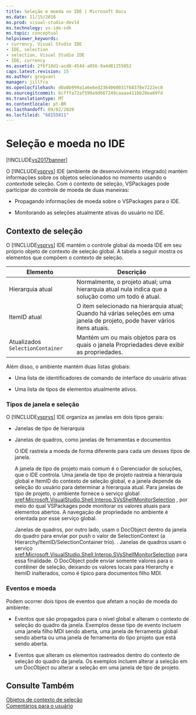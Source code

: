 ```yaml
---
title: Seleção e moeda no IDE | Microsoft Docs
ms.date: 11/15/2016
ms.prod: visual-studio-dev14
ms.technology: vs-ide-sdk
ms.topic: conceptual
helpviewer_keywords:
- currency, Visual Studio IDE
- IDE, selection
- selection, Visual Studio IDE
- IDE, currency
ms.assetid: 2f6f18d1-acd8-454d-a856-9a4d81155052
caps.latest.revision: 15
ms.author: gregvanl
manager: jillfra
ms.openlocfilehash: d0a0b999a1a6e6ed2364060031f68378e7222ec0
ms.sourcegitcommit: 6cfffa72af599a9d667249caaaa411bb28ea69fd
ms.translationtype: MT
ms.contentlocale: pt-BR
ms.lasthandoff: 09/02/2020
ms.locfileid: "68155811"
---
```

# <a name="selection-and-currency-in-the-ide"></a>Seleção e moeda no IDE
[!INCLUDE[vs2017banner](../../includes/vs2017banner.md)]

O [!INCLUDE[vsprvs](../../includes/vsprvs-md.md)] IDE (ambiente de desenvolvimento integrado) mantém informações sobre os objetos selecionados no momento usando o *contexto*de seleção. Com o contexto de seleção, VSPackages pode participar do controle de moeda de duas maneiras:  
  
- Propagando informações de moeda sobre o VSPackages para o IDE.  
  
- Monitorando as seleções atualmente ativas do usuário no IDE.  
  
## <a name="selection-context"></a>Contexto de seleção  
 O [!INCLUDE[vsprvs](../../includes/vsprvs-md.md)] IDE mantém o controle global da moeda IDE em seu próprio objeto de contexto de seleção global. A tabela a seguir mostra os elementos que compõem o contexto de seleção.  
  
|Elemento|Descrição|  
|-------------|-----------------|  
|Hierarquia atual|Normalmente, o projeto atual; uma hierarquia atual nula indica que a solução como um todo é atual.|  
|ItemID atual|O item selecionado na hierarquia atual; Quando há várias seleções em uma janela de projeto, pode haver vários itens atuais.|  
|Atualizados `SelectionContainer`|Mantém um ou mais objetos para os quais o janela Propriedades deve exibir as propriedades.|  
  
 Além disso, o ambiente mantém duas listas globais:  
  
- Uma lista de identificadores de comando de interface do usuário ativas  
  
- Uma lista de tipos de elementos atualmente ativos.  
  
### <a name="window-types-and-selection"></a>Tipos de janela e seleção  
 O [!INCLUDE[vsprvs](../../includes/vsprvs-md.md)] IDE organiza as janelas em dois tipos gerais:  
  
- Janelas de tipo de hierarquia  
  
- Janelas de quadros, como janelas de ferramentas e documentos  
  
  O IDE rastreia a moeda de forma diferente para cada um desses tipos de janela.  
  
  A janela de tipo de projeto mais comum é o Gerenciador de soluções, que o IDE controla. Uma janela de tipo de projeto rastreia a hierarquia global e ItemID do contexto de seleção global, e a janela depende da seleção do usuário para determinar a hierarquia atual. Para janelas de tipo de projeto, o ambiente fornece o serviço global <xref:Microsoft.VisualStudio.Shell.Interop.SVsShellMonitorSelection> , por meio do qual VSPackages pode monitorar os valores atuais para elementos abertos. A navegação de propriedade no ambiente é orientada por esse serviço global.  
  
  Janelas de quadros, por outro lado, usam o DocObject dentro da janela do quadro para enviar por push o valor de SelectionContext (a Hierarchy/ItemID/SelectionContainer trio). . Janelas de quadros usam o serviço <xref:Microsoft.VisualStudio.Shell.Interop.SVsShellMonitorSelection> para essa finalidade. O DocObject pode enviar somente valores para o contêiner de seleção, deixando os valores locais para Hierarchy e ItemID inalterados, como é típico para documentos filho MDI.  
  
### <a name="events-and-currency"></a>Eventos e moeda  
 Podem ocorrer dois tipos de eventos que afetam a noção de moeda do ambiente:  
  
- Eventos que são propagados para o nível global e alteram o contexto de seleção do quadro da janela. Exemplos desse tipo de evento incluem uma janela filho MDI sendo aberta, uma janela de ferramenta global sendo aberta ou uma janela de ferramenta do tipo projeto que está sendo aberta.  
  
- Eventos que alteram os elementos rastreados dentro do contexto de seleção do quadro da janela. Os exemplos incluem alterar a seleção em um DocObject ou alterar a seleção em uma janela de tipo de projeto.  
  
## <a name="see-also"></a>Consulte Também  
 [Objetos de contexto de seleção](../../extensibility/internals/selection-context-objects.md)   
 [Comentários para o usuário](../../extensibility/internals/feedback-to-the-user.md)

